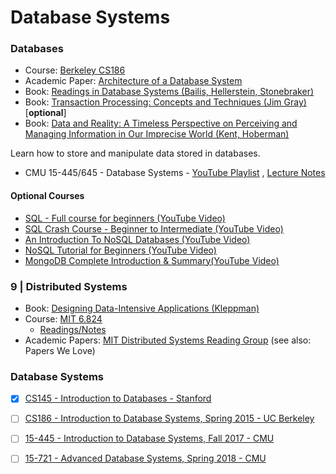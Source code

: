 # Database Systems

### Databases
- Course: [Berkeley CS186](https://www.youtube.com/user/CS186Berkeley/videos)
- Academic Paper: [Architecture of a Database System](https://dsf.berkeley.edu/papers/fntdb07-architecture.pdf)
- Book: [Readings in Database Systems (Bailis, Hellerstein, Stonebraker)](http://www.redbook.io/)
- Book: [Transaction Processing: Concepts and Techniques (Jim Gray)]() [**optional**]
- Book: [Data and Reality: A Timeless Perspective on Perceiving and Managing Information in Our Imprecise World (Kent, Hoberman)](https://www.amazon.com/Data-Reality-Perspective-Perceiving-Information/dp/1935504215)

Learn how to store and manipulate data stored in databases.

- CMU 15-445/645 - Database Systems - [YouTube Playlist](https://www.youtube.com/playlist?list=PLSE8ODhjZXja3hgmuwhf89qboV1kOxMx7) , [Lecture Notes](https://15445.courses.cs.cmu.edu/fall2018/)

#### Optional Courses

- [SQL - Full course for beginners (YouTube Video)](https://www.youtube.com/watch?v=HXV3zeQKqGY)
- [SQL Crash Course - Beginner to Intermediate (YouTube Video)](https://www.youtube.com/watch?v=nWeW3sCmD2k)
- [An Introduction To NoSQL Databases (YouTube Video)](https://www.youtube.com/watch?v=uD3p_rZPBUQ)
- [NoSQL Tutorial for Beginners (YouTube Video)](https://www.youtube.com/watch?v=2yQ9TGFpDuM)
- [MongoDB Complete Introduction & Summary(YouTube Video)](https://www.youtube.com/watch?v=VELru-FCWDM)


### 9 | Distributed Systems
- Book: [Designing Data-Intensive Applications (Kleppman)](https://www.amazon.com/Designing-Data-Intensive-Applications-Reliable-Maintainable-ebook/dp/B06XPJML5D/?pldnSite=1)
- Course: [MIT 6.824](https://www.youtube.com/watch?v=cQP8WApzIQQ&list=PLrw6a1wE39_tb2fErI4-WkMbsvGQk9_UB)
  - [Readings/Notes](https://pdos.csail.mit.edu/6.824/schedule.html)
- Academic Papers: [MIT Distributed Systems Reading Group](http://dsrg.pdos.csail.mit.edu/papers/) (see also: Papers We Love)

### Database Systems

- [x] [CS145 - Introduction to Databases - Stanford](https://lagunita.stanford.edu/courses/Home/Databases/Engineering/about)
- [ ] [CS186 - Introduction to Database Systems, Spring 2015 - UC Berkeley](https://archive.org/details/ucberkeley-webcast-PL-XXv-cvA_iBVK2QzAV-R7NMA1ZkaiR2y)
- [ ] [15-445 - Introduction to Database Systems, Fall 2017 - CMU](https://15445.courses.cs.cmu.edu/fall2017/)
- [ ] [15-721 - Advanced Database Systems, Spring 2018 - CMU](https://15721.courses.cs.cmu.edu/spring2018/)


